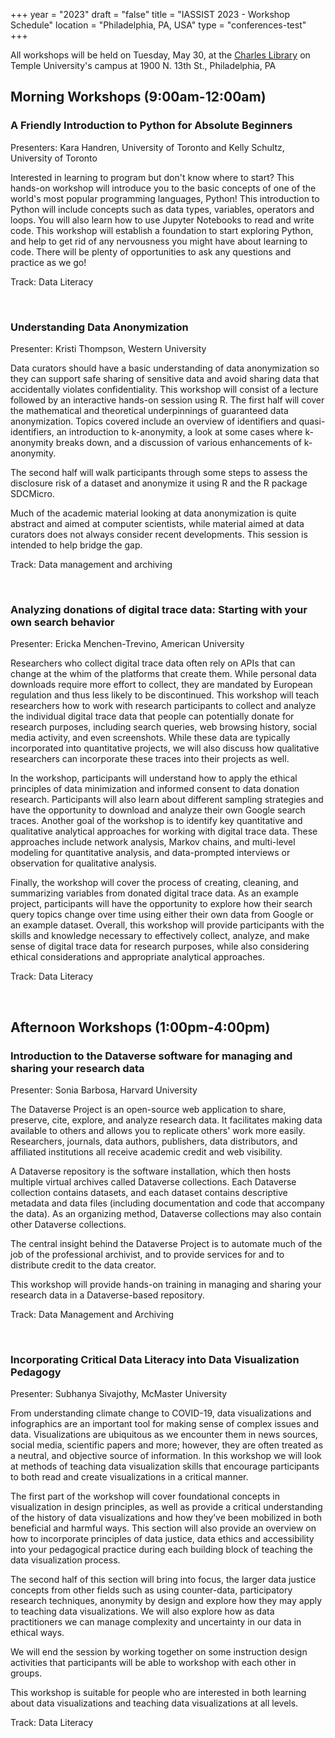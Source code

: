 +++
year = "2023"
draft = "false"
title = "IASSIST 2023 - Workshop Schedule"
location = "Philadelphia, PA, USA"
type = "conferences-test"
+++

All workshops will be held on Tuesday, May 30, at the [Charles Library](https://library.temple.edu/libraries/charles-library) on Temple University's campus at 1900 N. 13th St., Philadelphia, PA

## **Morning Workshops** (9:00am-12:00am)

### **A Friendly Introduction to Python for Absolute Beginners**

Presenters:
Kara Handren, University of Toronto and Kelly Schultz, University of Toronto
	
Interested in learning to program but don't know where to start? This hands-on workshop will introduce you to the basic concepts of one of the world's most popular programming languages, Python! This introduction to Python will include concepts such as data types, variables, operators and loops. You will also learn how to use Jupyter Notebooks to read and write code. This workshop will establish a foundation to start exploring Python, and help to get rid of any nervousness you might have about learning to code. There will be plenty of opportunities to ask any questions and practice as we go!
	
Track: Data Literacy
	
</br>

### **Understanding Data Anonymization**
	
Presenter: Kristi Thompson, Western University
	
Data curators should have a basic understanding of data anonymization so they can support safe sharing of sensitive data and avoid sharing data that accidentally violates confidentiality. This workshop will consist of a lecture followed by an interactive hands-on session using R. The first half will cover the mathematical and theoretical underpinnings of guaranteed data anonymization. Topics covered include an overview of identifiers and quasi-identifiers, an introduction to k-anonymity, a look at some cases where k-anonymity breaks down, and a discussion of various enhancements of k-anonymity.

The second half will walk participants through some steps to assess the disclosure risk of a dataset and anonymize it using R and the R package SDCMicro.

Much of the academic material looking at data anonymization is quite abstract and aimed at computer scientists, while material aimed at data curators does not always consider recent developments. This session is intended to help bridge the gap.

Track: Data management and archiving
	
</br>

### **Analyzing donations of digital trace data: Starting with your own search behavior**

Presenter: Ericka Menchen-Trevino, American University
	
Researchers who collect digital trace data often rely on APIs that can change at the whim of the platforms that create them. While personal data downloads require more effort to collect, they are mandated by European regulation and thus less likely to be discontinued. This workshop will teach researchers how to work with research participants to collect and analyze the individual digital trace data that people can potentially donate for research purposes, including search queries, web browsing history, social media activity, and even screenshots. While these data are typically incorporated into quantitative projects, we will also discuss how qualitative researchers can incorporate these traces into their projects as well.

In the workshop, participants will understand how to apply the ethical principles of data minimization and informed consent to data donation research. Participants will also learn about different sampling strategies and have the opportunity to download and analyze their own Google search traces. Another goal of the workshop is to identify key quantitative and qualitative analytical approaches for working with digital trace data. These approaches include network analysis, Markov chains, and multi-level modeling for quantitative analysis, and data-prompted interviews or observation for qualitative analysis.

Finally, the workshop will cover the process of creating, cleaning, and summarizing variables from donated digital trace data. As an example project, participants will have the opportunity to explore how their search query topics change over time using either their own data from Google or an example dataset. Overall, this workshop will provide participants with the skills and knowledge necessary to effectively collect, analyze, and make sense of digital trace data for research purposes, while also considering ethical considerations and appropriate analytical approaches.
	
Track: Data Literacy
	
</br>

## **Afternoon Workshops** (1:00pm-4:00pm)

### **Introduction to the Dataverse software for managing and sharing your research data**
	
Presenter: Sonia Barbosa, Harvard University
	
The Dataverse Project is an open-source web application to share, preserve, cite, explore, and analyze research data. It facilitates making data available to others and allows you to replicate others' work more easily. Researchers, journals, data authors, publishers, data distributors, and affiliated institutions all receive academic credit and web visibility.

A Dataverse repository is the software installation, which then hosts multiple virtual archives called Dataverse collections. Each Dataverse collection contains datasets, and each dataset contains descriptive metadata and data files (including documentation and code that accompany the data). As an organizing method, Dataverse collections may also contain other Dataverse collections.

The central insight behind the Dataverse Project is to automate much of the job of the professional archivist, and to provide services for and to distribute credit to the data creator.

This workshop will provide hands-on training in managing and sharing your research data in a Dataverse-based repository.
	
Track: Data Management and Archiving
	
</br>

### **Incorporating Critical Data Literacy into Data Visualization Pedagogy**
	
Presenter: Subhanya Sivajothy, McMaster University

From understanding climate change to COVID-19, data visualizations and infographics are an important tool for making sense of complex issues and data. Visualizations are ubiquitous as we encounter them in news sources, social media, scientific papers and more; however, they are often treated as a neutral, and objective source of information. In this workshop we will look at methods of teaching data visualization skills that encourage participants to both read and create visualizations in a critical manner.

The first part of the workshop will cover foundational concepts in visualization in design principles, as well as provide a critical understanding of the history of data visualizations and how they’ve been mobilized in both beneficial and harmful ways. This section will also provide an overview on how to incorporate principles of data justice, data ethics and accessibility into your pedagogical practice during each building block of teaching the data visualization process.

The second half of this section will bring into focus, the larger data justice concepts from other fields such as using counter-data, participatory research techniques, anonymity by design and explore how they may apply to teaching data visualizations. We will also explore how as data practitioners we can manage complexity and uncertainty in our data in ethical ways.

We will end the session by working together on some instruction design activities that participants will be able to workshop with each other in groups.

This workshop is suitable for people who are interested in both learning about data visualizations and teaching data visualizations at all levels.
	

Track: Data Literacy
